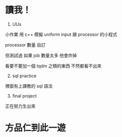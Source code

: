 # 讀我！

1. UUs

小作業 用 c++ 模擬 uniform input 跟 processor 的小程式

processor 數量 自訂

但測試過 如果 job 數量太多 他會炸掉

看要不要加一個 tqdm 之類的東西 不然都看不出來

2. sql practice

裡面有上課教的 sql 語法

3. final project

正在努力生出來

# 方品仁到此一遊
